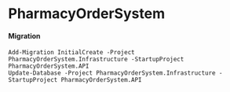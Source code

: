 # PharmacyOrderSystem
#### Migration
```
Add-Migration InitialCreate -Project PharmacyOrderSystem.Infrastructure -StartupProject PharmacyOrderSystem.API
Update-Database -Project PharmacyOrderSystem.Infrastructure -StartupProject PharmacyOrderSystem.API
```
